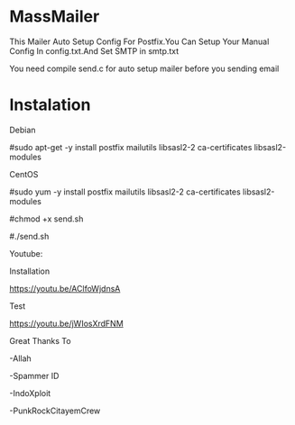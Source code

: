 # MassMailer

This Mailer Auto Setup Config For Postfix.You Can Setup Your Manual Config In config.txt.And Set SMTP in smtp.txt

You need compile send.c for auto setup mailer before you sending email

# Instalation

Debian

#sudo apt-get -y install postfix mailutils libsasl2-2 ca-certificates libsasl2-modules

CentOS

#sudo yum -y install postfix mailutils libsasl2-2 ca-certificates libsasl2-modules

#chmod +x send.sh

#./send.sh


Youtube:

Installation

  https://youtu.be/AClfoWjdnsA


Test

 https://youtu.be/jWIosXrdFNM


Great Thanks To 

-Allah

-Spammer ID

-IndoXploit

-PunkRockCitayemCrew
